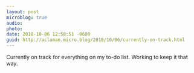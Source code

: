 ```yaml
---
layout: post
microblog: true
audio: 
photo: 
date: 2018-10-06 12:50:51 -0600
guid: http://aclaman.micro.blog/2018/10/06/currently-on-track.html
---
```

Currently on track for everything on my to-do list. Working to keep it that way.
